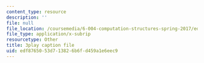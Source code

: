 ```yaml
---
content_type: resource
description: ''
file: null
file_location: /coursemedia/6-004-computation-structures-spring-2017/edf8765053d713826b6fd459a1e6eec9_TV6AtNbmLBE.srt
file_type: application/x-subrip
resourcetype: Other
title: 3play caption file
uid: edf87650-53d7-1382-6b6f-d459a1e6eec9
---
```

